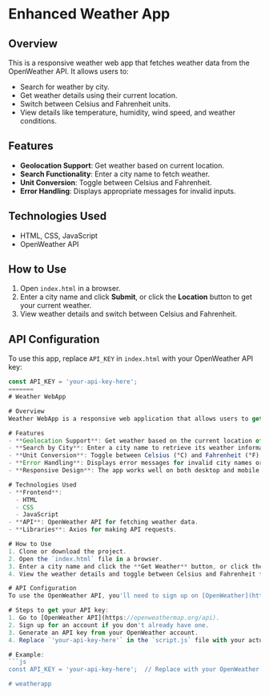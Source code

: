 
# Enhanced Weather App

## Overview
This is a responsive weather web app that fetches weather data from the OpenWeather API. It allows users to:
- Search for weather by city.
- Get weather details using their current location.
- Switch between Celsius and Fahrenheit units.
- View details like temperature, humidity, wind speed, and weather conditions.

## Features
- **Geolocation Support**: Get weather based on current location.
- **Search Functionality**: Enter a city name to fetch weather.
- **Unit Conversion**: Toggle between Celsius and Fahrenheit.
- **Error Handling**: Displays appropriate messages for invalid inputs.

## Technologies Used
- HTML, CSS, JavaScript
- OpenWeather API

## How to Use
1. Open `index.html` in a browser.
2. Enter a city name and click **Submit**, or click the **Location** button to get your current weather.
3. View weather details and switch between Celsius and Fahrenheit.

## API Configuration
To use this app, replace `API_KEY` in `index.html` with your OpenWeather API key:
```js
const API_KEY = 'your-api-key-here';
=======
# Weather WebApp

# Overview
Weather WebApp is a responsive web application that allows users to get the current weather information for a specified city or using their current geolocation. The app fetches weather data from the OpenWeather API and displays essential weather details such as temperature, humidity, wind speed, and weather conditions. Users can also switch between Celsius and Fahrenheit units.

# Features
- **Geolocation Support**: Get weather based on the current location of the user.
- **Search by City**: Enter a city name to retrieve its weather information.
- **Unit Conversion**: Toggle between Celsius (°C) and Fahrenheit (°F) for temperature.
- **Error Handling**: Displays error messages for invalid city names or issues with geolocation.
- **Responsive Design**: The app works well on both desktop and mobile devices.

# Technologies Used
- **Frontend**:
  - HTML
  - CSS
  - JavaScript
- **API**: OpenWeather API for fetching weather data.
- **Libraries**: Axios for making API requests.

# How to Use
1. Clone or download the project.
2. Open the `index.html` file in a browser.
3. Enter a city name and click the **Get Weather** button, or click the **Use Current Location** button to get weather based on your current location.
4. View the weather details and toggle between Celsius and Fahrenheit for the temperature.

# API Configuration
To use the OpenWeather API, you'll need to sign up on [OpenWeather](https://openweathermap.org/api) and obtain an API key.

# Steps to get your API key:
1. Go to [OpenWeather API](https://openweathermap.org/api).
2. Sign up for an account if you don't already have one.
3. Generate an API key from your OpenWeather account.
4. Replace `'your-api-key-here'` in the `script.js` file with your actual API key.

# Example:
```js
const API_KEY = 'your-api-key-here';  // Replace with your OpenWeather API key

# weatherapp
